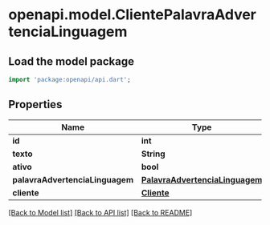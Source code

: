 # openapi.model.ClientePalavraAdvertenciaLinguagem

## Load the model package
```dart
import 'package:openapi/api.dart';
```

## Properties
Name | Type | Description | Notes
------------ | ------------- | ------------- | -------------
**id** | **int** |  | [optional] 
**texto** | **String** |  | [optional] 
**ativo** | **bool** |  | [optional] 
**palavraAdvertenciaLinguagem** | [**PalavraAdvertenciaLinguagem**](PalavraAdvertenciaLinguagem.md) |  | [optional] 
**cliente** | [**Cliente**](Cliente.md) |  | [optional] 

[[Back to Model list]](../README.md#documentation-for-models) [[Back to API list]](../README.md#documentation-for-api-endpoints) [[Back to README]](../README.md)


